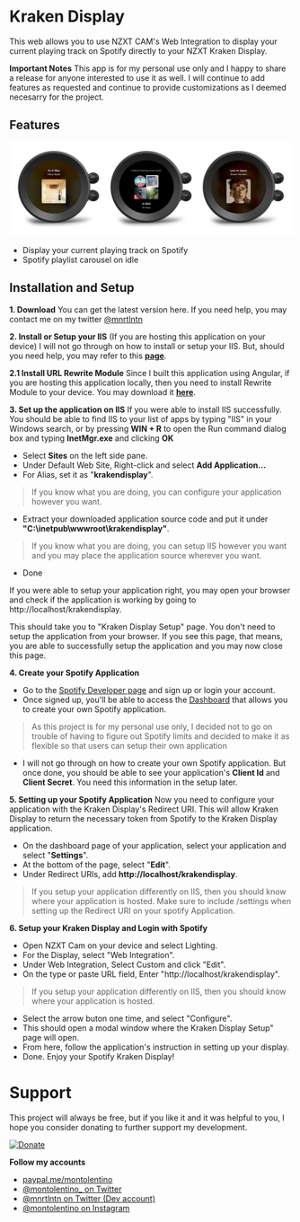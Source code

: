 
# Kraken Display
This web allows you to use NZXT CAM's Web Integration to display your current playing track on Spotify directly to your NZXT Kraken Display.

**Important Notes**
This app is for my personal use only and I happy to share a release for anyone interested to use it as well. I will continue to add features as requested and continue to provide customizations as I deemed necesarry for the project. 

## Features
![enter image description here](./public/public-features.jpg)

- Display your current playing track on Spotify
- Spotify playlist carousel on idle

## Installation and Setup

**1. Download**
You can get the latest version here.
If you need help, you may contact me on my twitter [@mnrtlntn](https://twitter.com/mnrtlntn)

**2. Install or Setup your IIS** (If you are hosting this application on your device)
I will not go through on how to install or setup your IIS. But, should you need help, you may refer to this [**page**](https://www.howtogeek.com/112455/how-to-install-iis-8-on-windows-8/).

**2.1 Install URL Rewrite Module**
Since I built this application using Angular, if you are hosting this application locally, then you need to install Rewrite Module to your device. You may download it [**here**](https://www.iis.net/downloads/microsoft/url-rewrite).

**3. Set up the application on IIS**
If you were able to install IIS successfully. You should be able to find IIS to your list of apps by typing "IIS" in your Windows search, or by pressing **WIN + R** to open the Run command dialog box and typing **InetMgr.exe** and clicking **OK**

 - Select **Sites** on the left side pane.
 - Under Default Web Site, Right-click and select **Add Application...**
 - For Alias, set it as "**krakendisplay**".
 > If you know what you are doing, you can configure your application however you want.
 - Extract your downloaded application source code and put it under **"C:\inetpub\wwwroot\krakendisplay"**.
  >If you know what you are doing, you can setup IIS however you want and you may place the application source wherever you want.
 - Done

If you were able to setup your application right, you may open your browser and check if the application is working by going to http://localhost/krakendisplay.

This should take you to "Kraken Display Setup" page. You don't need to setup the application from your browser. If you see this page, that means, you are able to successfully setup the application and you may now close this page. 

**4. Create your Spotify Application**
 - Go to the [Spotify Developer page](https://developer.spotify.com/) and sign up or login your account.
 - Once signed up, you'll be able to access the [Dashboard](https://developer.spotify.com/dashboard) that allows you to create your own Spotify application.
 >As this project is for my personal use only, I decided not to go on trouble of having to figure out Spotify limits and decided to make it as flexible so that users can setup their own application
 - I will not go through on how to create your own Spotify application. But once done, you should be able to see your application's **Client Id** and **Client Secret**. You need this information in the setup later.

**5. Setting up your Spotify Application**
 Now you need to configure your application with the Kraken Display's Redirect URI. This will allow Kraken Display to return the necessary token from Spotify to the Kraken Display application.
 - On the dashboard page of your application, select your application and select "**Settings**".
 - At the bottom of the page, select "**Edit**".
 - Under Redirect URIs, add **http://localhost/krakendisplay**.
 > If you setup your application differently on IIS, then you should know where your application is hosted. Make sure to include /settings when setting up the Redirect URI on your spotify Application.

**6. Setup your Kraken Display and Login with Spotify**

 - Open NZXT Cam on your device and select Lighting.
 - For the Display, select "Web Integration".
 - Under Web Integration, Select Custom and click "Edit".
 - On the type or paste URL field, Enter "http://localhost/krakendisplay".
 > If you setup your application differently on IIS, then you should know where your application is hosted.
 - Select the arrow buton one time, and select "Configure".
 - This should open a modal window where the Kraken Display Setup" page will open.
 - From here, follow the application's instruction in setting up your display.
 - Done. Enjoy your Spotify Kraken Display!

# Support
This project will always be free, but if you like it and it was helpful to you, I hope you consider donating to further support my development.

<a href="https://www.paypal.com/donate/?hosted_button_id=7S8CZPLAUDN2Q"  target="_blank">![Donate](https://www.paypalobjects.com/en_US/i/btn/btn_donateCC_LG.gif)</a>

**Follow my accounts**

 - [paypal.me/montolentino](https://paypal.me/montolentino)
 -  [@montolentino_ on Twitter](https://twitter.com/montolentino_)
 -  [@mnrtlntn on Twitter (Dev account)](https://twitter.com/mnrtlntn)
 -  [@montolentino on Instagram](https://instagram.com/montolentino)
